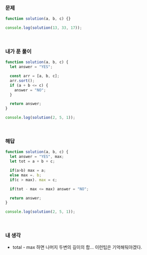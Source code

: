 ### 문제

```javascript
function solution(a, b, c) {}

console.log(solution(13, 33, 17));
```

<br />

### 내가 푼 풀이

```javascript
function solution(a, b, c) {
  let answer = "YES";

  const arr = [a, b, c];
  arr.sort();
  if (a + b <= c) {
    answer = "NO";
  }

  return answer;
}

console.log(solution(2, 5, 1));
```

<br />

### 해답

```javascript
function solution(a, b, c) {
  let answer = "YES", max;
  let tot = a + b + c;

  if(a>b) max = a;
  else max =. b;
  if(c > max). max = c;

  if(tot - max <= max) answer = "NO";

  return answer;
}

console.log(solution(2, 5, 1));
```

<br />

### 내 생각

- total - max 하면 나머지 두변의 길이의 합... 이런팁은 기억해둬야겠다.
